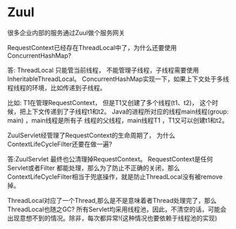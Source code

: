 # Zuul

很多企业内部的服务通过Zuul做个服务网关

RequestContext已经存在ThreadLocal中了，为什么还要使用 ConcurrentHashMap?

答: ThreadLocal 只能管当前线程， 不能管理子线程，子线程需要使用 InheritableThreadLocal。
ConcurrentHashMap实现一下，如果上下文处于多线程线程的环境，比如传递到子线程。

比如: T1在管理RequestContext， 但是T1又创建了多个线程(t1、t2)， 这个时候，把上下文传递到了子线程t1和t2。
Java的进程所对应的线程main线程(group: main) ，main线程是所有子 线程的父线程，main线程T1 ，T1又可以创建t1和t2。


ZuulServlet经管理了RequestContext的生命周期了， 为什么 ContextLifeCycleFilter还要在做一遍?

答:ZuulServlet 最终也公清理掉RequestContext。
RequestContext是任何Servlet或者Filter 都能处理，那么为了防止不正确的关闭，那么ContextLifeCycleFilter相当于兜底操作，就是防止ThreadLocal没有被remove掉。

ThreadLocal对应了一个Thread,那么是不是意味着者Thread处理完了，那么ThreadLocal也随之GC?
所有Servlet均采用线程池，因此，不清空的话，可能会出现意想不到的情况。除非，每次都异常!(这种情况也要依赖于线程池的实现)



